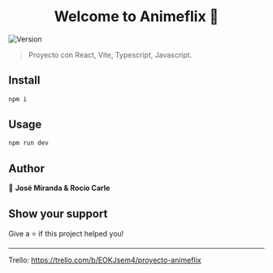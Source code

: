 <h1 align="center">Welcome to Animeflix 👋</h1>
<p>
  <img alt="Version" src="https://img.shields.io/badge/version-0.0.0-blue.svg?cacheSeconds=2592000" />
</p>

> Proyecto con React, Vite, Typescript, Javascript.

## Install

```sh
npm i
```

## Usage

```sh
npm run dev
```

## Author

👤 **José Miranda & Rocío Carle**


## Show your support

Give a ⭐️ if this project helped you!

***

Trello: https://trello.com/b/EOKJsem4/proyecto-animeflix